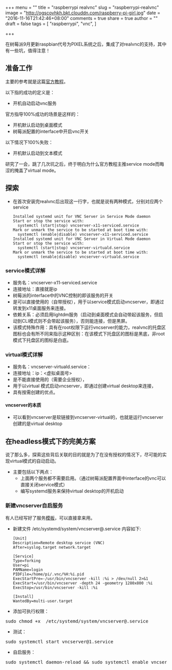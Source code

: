 +++
menu = ""
title = "raspberrypi realvnc"
slug = "raspberrypi-realvnc"
image = "http://ogscovhkh.bkt.clouddn.com/raspberry-pi-girl.jpg"
date = "2016-11-16T21:42:46+08:00"
comments = true
share = true
author = ""
draft = false
tags = [
  "raspberrypi",
  "vnc",
]

+++

在树莓派9月更新raspbian代号为PIXEL系统之后，集成了对realvnc的支持，其中有一些坑，值得注意！<!--more-->

## 准备工作
主要的参考就是这篇[官方教程](https://www.raspberrypi.org/documentation/remote-access/vnc/)。

以下指的成功的定义是：

-  开机自动启动vnc服务

官方指导100%成功的场景是这样的：

- 开机默认启动到桌面模式
- 树莓派配置的interface中开启vnc开关

以下情况下100%失败：

- 开机默认启动到文本模式

研究了一会，跳了几次坑之后，终于明白为什么官方教程主推service mode而晦涩的掩盖了virtual mode。

## 探索
  - 在首次安装完realvnc后出现这一行字，也就是说有两种模式，分别对应两个service

    ```
    Installed systemd unit for VNC Server in Service Mode daemon
    Start or stop the service with:
      systemctl (start|stop) vncserver-x11-serviced.service
    Mark or unmark the service to be started at boot time with:
      systemctl (enable|disable) vncserver-x11-serviced.service
    Installed systemd unit for VNC Server in Virtual Mode daemon
    Start or stop the service with:
      systemctl (start|stop) vncserver-virtuald.service
    Mark or unmark the service to be started at boot time with:
      systemctl (enable|disable) vncserver-virtuald.service
    ```

### service模式详解
  - 服务名：vncserver-x11-serviced.service
  - 连接地址：直接就是ip
  - 树莓派的interface中的VNC控制的即该服务的开关
  - 是可以直接使用的（自带授权），用于以service模式启动vncserver，即通过转发到x11桌面服务来连接。
  - 依赖关系：必须启用lightdm服务（启动到桌面模式会自动带起该服务，但启动到CLI模式则不会带起该服务），否则能连接，但是黑屏。
  - 该模式特殊作用：具有在root权限下运行vncserver的能力，realvnc的托盘区图标也会有所不同来指示这种区别：在该模式下托盘区的图标是黑底，非root模式下托盘区的图标是白底。

### virtual模式详解
  - 服务名：vncserver-virtuald.service：
  - 连接地址：ip：<虚拟桌面号>
  - 是不能直接使用的（需要企业授权），
  - 用于以virtual 模式启动vncserver，即通过创建virtual desktop来连接，
  - 具有按需创建的优点。

#### vncserver的本质
  - 可以看到vncserver是软链接到vncserver-virtual的，也就是运行vncserver创建的是virtual desktop

## 在headless模式下的完美方案
说了那么多，探索这些背后关联的目的就是为了在没有授权的情况下，尽可能的实现virtual模式的自动启动。

  - 主要包括以下两点：
    - 上面两个服务都不需要启用。（通过树莓派配置界面中interface的vnc可以直接关闭service模式）
    - 编写systemd服务来保持virtual desktop的开机启动

### 新建vncserver自启服务
有人已经写好了服务[模板](https://raspberrypi.stackexchange.com/questions/39372/etc-init-d-tightvncserver-script-fails-at-boot)，可以直接拿来用。

- 新建文件 /etc/systemd/system/vncserver@.service 内容如下:

    ```
    [Unit]
    Description=Remote desktop service (VNC)
    After=syslog.target network.target

    [Service]
    Type=forking
    User=pi
    PAMName=login
    PIDFile=/home/pi/.vnc/%H:%i.pid
    ExecStartPre=-/usr/bin/vncserver -kill :%i > /dev/null 2>&1
    ExecStart=/usr/bin/vncserver -depth 24 -geometry 1280x800 :%i
    ExecStop=/usr/bin/vncserver -kill :%i

    [Install]
    WantedBy=multi-user.target
    ```


- 添加可执行权限：
<pre>sudo chmod +x  /etc/systemd/system/vncserver@.service</pre>

- 测试：
<pre>sudo systemctl start vncserver@1.service</pre>
- 自启服务：
<pre>sudo systemctl daemon-reload && sudo systemctl enable vncserver@1.service</pre>